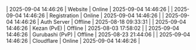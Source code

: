 | 2025-09-04 14:46:26 | Website | Online | 2025-09-04 14:46:26 |
| 2025-09-04 14:46:26 | Registration | Online | 2025-09-04 14:46:26 |
| 2025-09-04 14:46:26 | Auth Server | Offline | 2025-08-18 09:33:31 |
| 2025-09-04 14:46:26 | Kezan (PvE) | Offline | 2025-08-03 17:58:02 |
| 2025-09-04 14:46:26 | Gurubashi (PvP) | Offline | 2025-08-23 21:44:06 |
| 2025-09-04 14:46:26 | Cloudflare | Online | 2025-09-04 14:46:26 |
